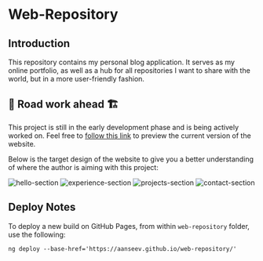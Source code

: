 # Web-Repository
## Introduction
This repository contains my personal blog application. It serves as my 
online portfolio, as well as a hub for all repositories I want to share 
with the world, but in a more user-friendly fashion.

## 🚧 Road work ahead 🏗
This project is still in the early development phase and is being actively worked on. 
Feel free to [follow this link](http://aanseev.com) to preview the current version of the website.

Below is the target design of the website to give you a better understanding of
where the author is aiming with this project:

![hello-section](https://user-images.githubusercontent.com/55840079/236061144-37f3645a-020c-4c55-8490-0c60d636a241.png)
![experience-section](https://user-images.githubusercontent.com/55840079/236061155-78e66202-9b72-46ef-bb80-550786440c53.png)
![projects-section](https://user-images.githubusercontent.com/55840079/236061171-941fb6b1-cabd-45a4-b27c-d1887f5dea0f.png)
![contact-section](https://user-images.githubusercontent.com/55840079/236061179-46be65fa-8018-4141-a4ea-a163289f6949.png)

## Deploy Notes
To deploy a new build on GitHub Pages, from within `web-repository` folder, use the following:

```
ng deploy --base-href='https://aanseev.github.io/web-repository/'
```
